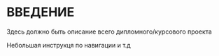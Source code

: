 # ВВЕДЕНИЕ
Здесь должно быть описание всего дипломного/курсового проекта

Небольшая инструкця по навигации и т.д
